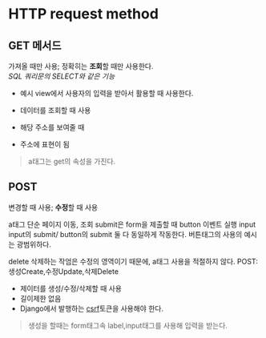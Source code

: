 # HTTP request method

## GET 메서드

가져올 때만 사용; 정확히는 **조회**할 때만 사용한다.\
_SQL 쿼리문의 SELECT와 같은 기능_

- 예시
  view에서 사용자의 입력을 받아서 활용할 때 사용한다.

- 데이터를 조회할 때 사용
- 해당 주소를 보여줄 때
- 주소에 표현이 됨

> a태그는 get의 속성을 가진다.

## POST

변경할 때 사용; **수정**할 때 사용

a태그 단순 페이지 이동, 조회
submit은 form을 제출할 때
button 이벤트 실행
input
input의 submit/ button의 submit 둘 다 동일하게 작동한다.
버튼태그의 사용의 예시는 광범위하다.

delete 삭제하는 작엄은 수정의 영역이기 때문에, a태그 사용을 적절하지 않다.
POST:생성Create,수정Update,삭제Delete

- 제이터를 생성/수정/삭제할 때 사용
- 길이제한 없음
- Django에서 발행하는 [csrf](/Django/CSRF.md)토큰을 사용해야 한다.

> 생성을 할때는 form태그속 label,input태그를 사용해 입력을 받는다.
